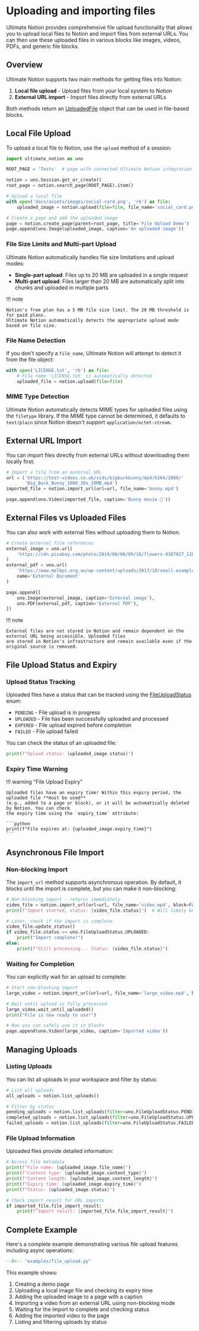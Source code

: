 
# Uploading and importing files

Ultimate Notion provides comprehensive file upload functionality that allows
you to upload local files to Notion and import files from external URLs. You
can then use these uploaded files in various blocks like images, videos, PDFs,
and generic file blocks.

## Overview

Ultimate Notion supports two main methods for getting files into Notion:

1. **Local file upload** - Upload files from your local system to Notion
2. **External URL import** - Import files directly from external URLs

Both methods return an [UploadedFile] object that can be used in file-based blocks.

## Local File Upload

To upload a local file to Notion, use the `upload` method of a session:

```python
import ultimate_notion as uno

ROOT_PAGE = 'Tests'  # page with connected Ultimate Notion integration

notion = uno.Session.get_or_create()
root_page = notion.search_page(ROOT_PAGE).item()

# Upload a local file
with open('docs/assets/images/social-card.png', 'rb') as file:
    uploaded_image = notion.upload(file=file, file_name='social_card.png')

# Create a page and add the uploaded image
page = notion.create_page(parent=root_page, title='File Upload Demo')
page.append(uno.Image(uploaded_image, caption='An uploaded image'))
```

### File Size Limits and Multi-part Upload

Ultimate Notion automatically handles file size limitations and upload modes:

- **Single-part upload**: Files up to 20 MB are uploaded in a single request
- **Multi-part upload**: Files larger than 20 MB are automatically split into chunks and uploaded in multiple parts

!!! note

    Notion's free plan has a 5 MB file size limit. The 20 MB threshold is for paid plans.
    Ultimate Notion automatically detects the appropriate upload mode based on file size.

### File Name Detection

If you don't specify a `file_name`, Ultimate Notion will attempt to detect it from the file object:

```python
with open('LICENSE.txt', 'rb') as file:
    # File name 'LICENSE.txt' is automatically detected
    uploaded_file = notion.upload(file=file)
```

### MIME Type Detection

Ultimate Notion automatically detects MIME types for uploaded files using the `filetype` library. If the MIME type
cannot be determined, it defaults to `text/plain` since Notion doesn't support `application/octet-stream`.

## External URL Import

You can import files directly from external URLs without downloading them locally first:

```python
# Import a file from an external URL
url = ('https://test-videos.co.uk/vids/bigbuckbunny/mp4/h264/1080/'
       'Big_Buck_Bunny_1080_10s_20MB.mp4')
imported_file = notion.import_url(url=url, file_name='bunny.mp4')

page.append(uno.Video(imported_file, caption='Bunny movie 🐰'))
```

## External Files vs Uploaded Files

You can also work with external files without uploading them to Notion:

```python
# Create external file references
external_image = uno.url(
    'https://cdn.pixabay.com/photo/2019/08/06/09/16/flowers-4387827_1280.jpg'
)
external_pdf = uno.url(
    'https://www.melbpc.org.au/wp-content/uploads/2017/10/small-example-pdf-file.pdf',
    name='External Document'
)

page.append([
    uno.Image(external_image, caption='External image'),
    uno.PDF(external_pdf, caption='External PDF'),
])
```

!!! note

    External files are not stored in Notion and remain dependent on the external URL being accessible. Uploaded files
    are stored in Notion's infrastructure and remain available even if the original source is removed.

## File Upload Status and Expiry

### Upload Status Tracking

Uploaded files have a status that can be tracked using the [FileUploadStatus] enum:

- `PENDING` - File upload is in progress
- `UPLOADED` - File has been successfully uploaded and processed
- `EXPIRED` - File upload expired before completion
- `FAILED` - File upload failed

You can check the status of an uploaded file:

```python
print(f"Upload status: {uploaded_image.status}")
```

### Expiry Time Warning

!!! warning "File Upload Expiry"

    Uploaded files have an expiry time! Within this expiry period, the uploaded file **must be used**
    (e.g., added to a page or block), or it will be automatically deleted by Notion. You can check
    the expiry time using the `expiry_time` attribute:

    ```python
    print(f"File expires at: {uploaded_image.expiry_time}")
    ```

## Asynchronous File Import

### Non-blocking Import

The `import_url` method supports asynchronous operation. By default, it blocks until the import is complete,
but you can make it non-blocking:

```python
# Non-blocking import - returns immediately
video_file = notion.import_url(url=url, file_name='video.mp4', block=False)
print(f"Import started, status: {video_file.status}")  # Will likely be PENDING

# Later, check if the import is complete
video_file.update_status()
if video_file.status == uno.FileUploadStatus.UPLOADED:
    print("Import complete!")
else:
    print(f"Still processing... Status: {video_file.status}")
```

### Waiting for Completion

You can explicitly wait for an upload to complete:

```python
# Start non-blocking import
large_video = notion.import_url(url=url, file_name='large_video.mp4', block=False)

# Wait until upload is fully processed
large_video.wait_until_uploaded()
print("File is now ready to use!")

# Now you can safely use it in blocks
page.append(uno.Video(large_video, caption='Imported video'))
```

## Managing Uploads

### Listing Uploads

You can list all uploads in your workspace and filter by status:

```python
# List all uploads
all_uploads = notion.list_uploads()

# Filter by status
pending_uploads = notion.list_uploads(filter=uno.FileUploadStatus.PENDING)
completed_uploads = notion.list_uploads(filter=uno.FileUploadStatus.UPLOADED)
failed_uploads = notion.list_uploads(filter=uno.FileUploadStatus.FAILED)
```

### File Upload Information

Uploaded files provide detailed information:

```python
# Access file metadata
print(f"File name: {uploaded_image.file_name}")
print(f"Content type: {uploaded_image.content_type}")
print(f"Content length: {uploaded_image.content_length}")
print(f"Expiry time: {uploaded_image.expiry_time}")
print(f"Status: {uploaded_image.status}")

# Check import result for URL imports
if imported_file.file_import_result:
    print(f"Import result: {imported_file.file_import_result}")
```


## Complete Example

Here's a complete example demonstrating various file upload features including async operations:

``` py
--8<-- "examples/file_upload.py"
```

This example shows:

1. Creating a demo page
2. Uploading a local image file and checking its expiry time
3. Adding the uploaded image to a page with a caption
4. Importing a video from an external URL using non-blocking mode
5. Waiting for the import to complete and checking status
6. Adding the imported video to the page
7. Listing and filtering uploads by status

[UploadedFile]: ../../reference/ultimate_notion/file/#ultimate_notion.file.UploadedFile
[FileUploadStatus]: ../../reference/ultimate_notion/obj_api/enums/#ultimate_notion.obj_api.enums.FileUploadStatus
